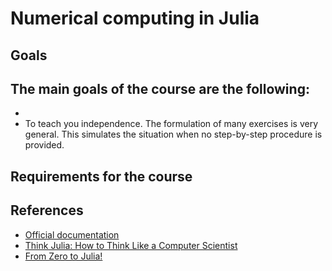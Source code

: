 # Numerical computing in Julia

## Goals

The main goals of the course are the following:
-
- 
- To teach you independence. The formulation of many exercises is very general. This simulates the situation when no step-by-step procedure is provided.


## Requirements for the course


## References

- [Official documentation](https://docs.julialang.org/en/v1/)
- [Think Julia: How to Think Like a Computer Scientist](https://benlauwens.github.io/ThinkJulia.jl/latest/book.html#chap01)
- [From Zero to Julia!](https://techytok.com/from-zero-to-julia/)
